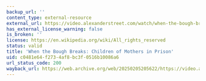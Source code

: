 ```yaml
---
backup_url: ''
content_type: external-resource
external_url: https://video.alexanderstreet.com/watch/when-the-bough-breaks-children-of-women-in-prison
has_external_license_warning: false
is_broken: ''
license: https://en.wikipedia.org/wiki/All_rights_reserved
status: valid
title: 'When the Bough Breaks: Children of Mothers in Prison'
uid: c0481e64-f273-4af8-bc3f-0516b10086a6
url_status_code: 200
wayback_url: https://web.archive.org/web/20250205205622/https://video.alexanderstreet.com/watch/when-the-bough-breaks-children-of-women-in-prison
---
```

